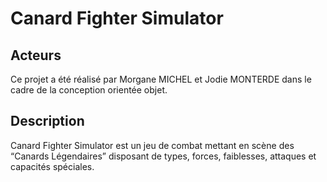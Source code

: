 # Canard Fighter Simulator
## Acteurs 
Ce projet a été réalisé par Morgane MICHEL et Jodie MONTERDE dans le cadre de la conception orientée objet.
## Description  
Canard Fighter Simulator est un jeu de combat mettant en scène des “Canards Légendaires” disposant de types, forces, faiblesses, attaques et capacités spéciales.


